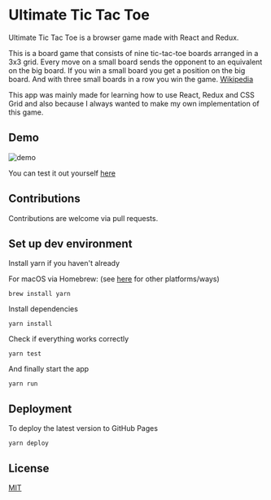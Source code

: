 # Ultimate Tic Tac Toe
Ultimate Tic Tac Toe is a browser game made with React and Redux.

This is a board game that consists of nine tic-tac-toe boards arranged in a 3x3 grid. Every move on a small board sends the opponent to an equivalent on the big board. If you win a small board you get a position on the big board. And with three small boards in a row you win the game. [Wikipedia](https://en.m.wikipedia.org/wiki/Ultimate_tic-tac-toe)

This app was mainly made for learning how to use React, Redux and CSS Grid and also because I always wanted to make my own implementation of this game.

## Demo

![demo](https://user-images.githubusercontent.com/16801528/36613495-f50f6e1a-18d9-11e8-8e05-832089e7bef1.gif)

You can test it out yourself [here](https://maracuja-juice.github.io/ultimate-tic-tac-react/)

## Contributions

Contributions are welcome via pull requests.

## Set up dev environment

Install yarn if you haven't already

For macOS via Homebrew: (see [here](https://yarnpkg.com/en/docs/install) for other platforms/ways)
```
brew install yarn
```

Install dependencies
```
yarn install
```

Check if everything works correctly 
```
yarn test
```

And finally start the app
```
yarn run
```

## Deployment

To deploy the latest version to GitHub Pages

```
yarn deploy
```

## License
[MIT](https://tldrlegal.com/license/mit-license)
